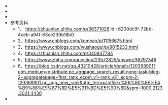 -
-
-
- 参考资料
	- 1、 https://zhuanlan.zhihu.com/p/36371026
	  id:: 6200dc9f-72bb-4ceb-a94f-63ce230b18b0
	- 2、https://www.cnblogs.com/komean/p/11156675.html
	- 3、https://www.cnblogs.com/wushaogui/p/9015233.html
	- 4、https://zhuanlan.zhihu.com/p/340847784
	- 5、https://www.zhihu.com/question/23572825/answer/36297346
	- 6、https://blog.csdn.net/qq_43210428/article/details/120368901?utm_medium=distribute.pc_aggpage_search_result.none-task-blog-2~aggregatepage~first_rank_ecpm_v1~rank_v31_ecpm-2-120368901.pc_agg_new_rank&utm_term=zotfile+%E6%80%8E%E4%B9%88%E9%87%8D%E5%91%BD%E5%90%8D&spm=1000.2123.3001.4430
-
